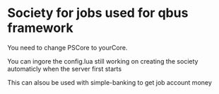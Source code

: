 #  Society for jobs used for qbus framework

You need to change PSCore to yourCore.

You can ingore the config.lua still working on creating the society automaticly when the server first starts

This can alsou be used with simple-banking to get job account money


